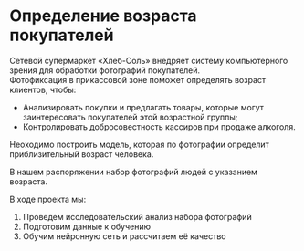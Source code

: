 # Определение возраста покупателей


Сетевой супермаркет «Хлеб-Соль» внедряет систему компьютерного зрения для обработки фотографий покупателей. <br> 
Фотофиксация в прикассовой зоне поможет определять возраст клиентов, чтобы:
- Анализировать покупки и предлагать товары, которые могут заинтересовать покупателей этой возрастной группы;
- Контролировать добросовестность кассиров при продаже алкоголя.

Неоходимо построить модель, которая по фотографии определит приблизительный возраст человека. <br>

В нашем распоряжении набор фотографий людей с указанием возраста.<br>

В ходе проекта мы:
1.	Проведем исследовательский анализ набора фотографий
2.	Подготовим данные к обучению
3.	Обучим нейронную сеть и рассчитаем её качество



